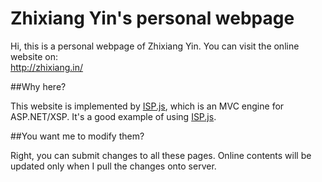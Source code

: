 Zhixiang Yin's personal webpage
================================

Hi, this is a personal webpage of Zhixiang Yin. You can visit the online website on:  
http://zhixiang.in/  

##Why here?
  
This website is implemented by [ISP.js], which is an MVC engine for ASP.NET/XSP. It's a good example of using [ISP.js].   
  
##You want me to modify them?

Right, you can submit changes to all these pages. Online contents will be updated only when I pull the changes onto server.

[ISP.js]: http://ispjs.org/  
